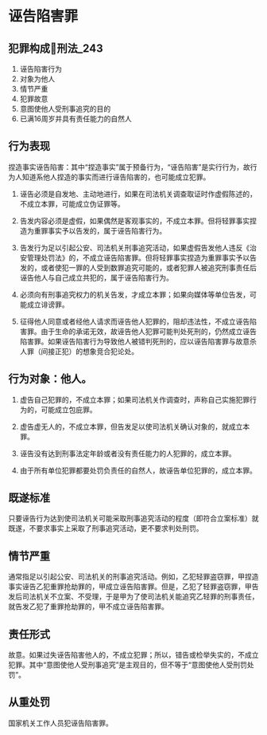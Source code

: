 # 诬告陷害罪

## 犯罪构成🚪刑法_243
1. 诬告陷害行为
2. 对象为他人
3. 情节严重
4. 犯罪故意
5. 意图使他人受刑事追究的目的
6. 已满16周岁并具有责任能力的自然人

## 行为表现

捏造事实诬告陷害：其中“捏造事实”属于预备行为，“诬告陷害”是实行行为，故行为人知道系他人捏造的事实而进行诬告陷害的，也可能成立犯罪。

1. 诬告必须是自发地、主动地进行，如果在司法机关调查取证时作虚假陈述的，不成立本罪，可能成立伪证罪等。

2. 告发内容必须是虚假，如果偶然是客观事实的，不成立本罪。但将轻罪事实捏造为重罪事实予以告发的，属于诬告陷害行为。

3. 告发行为足以引起公安、司法机关刑事追究活动，如果虚假告发他人违反《治安管理处罚法》的，不成立诬告陷害罪。但将轻罪事实捏造为重罪事实予以告发的，或者使犯一罪的人受到数罪追究可能的，或者犯罪人被追究刑事责任后诬告他人与自己成立共犯的，属于诬告陷害行为。

4. 必须向有刑事追究权力的机关告发，才成立本罪；如果向媒体等单位告发，可能成立诽谤罪。

5. 征得他人同意或者经他人请求而诬告他人犯罪的，阻却违法性，不成立诬告陷害罪。由于生命的承诺无效，故诬告他人犯罪可能判处死刑的，仍然成立诬告陷害罪。如果诬告陷害行为导致他人被错判死刑的，应以诬告陷害罪与故意杀人罪（间接正犯）的想象竞合犯论处。

## 行为对象：他人。

1. 虚告自己犯罪的，不成立本罪；如果司法机关作调查时，声称自己实施犯罪行为的，可能成立包庇罪。

2. 虚告虚无人的，不成立本罪，但告发足以使司法机关确认对象的，就成立本罪。

3. 诬告没有达到刑事法定年龄或者没有责任能力的人犯罪的，成立本罪。

4. 由于所有单位犯罪都要处罚负责任的自然人，故诬告单位犯罪的，成立本罪。


## 既遂标准

只要诬告行为达到使司法机关可能采取刑事追究活动的程度（即符合立案标准）就既遂，不要求事实上采取了刑事追究活动，更不要求判处刑罚。


## 情节严重

通常指足以引起公安、司法机关的刑事追究活动。例如，乙犯轻罪盗窃罪，甲捏造事实诬告乙犯重罪抢劫罪的，甲成立诬告陷害罪。但是，乙犯了轻罪盗窃罪，甲告发后司法机关不立案、不受理，于是甲为了使司法机关能追究乙轻罪的刑事责任，就告发乙犯了重罪抢劫罪的，甲不成立诬告陷害罪。

## 责任形式

故意。如果过失诬告陷害他人的，不成立犯罪；所以，错告或检举失实的，不成立犯罪。其中“意图使他人受刑事追究”是主观目的，但不等于“意图使他人受刑罚处罚”。

## 从重处罚

国家机关工作人员犯诬告陷害罪。